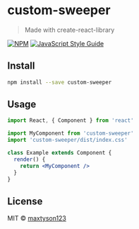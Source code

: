 # custom-sweeper

> Made with create-react-library

[![NPM](https://img.shields.io/npm/v/custom-sweeper.svg)](https://www.npmjs.com/package/custom-sweeper) [![JavaScript Style Guide](https://img.shields.io/badge/code_style-standard-brightgreen.svg)](https://standardjs.com)

## Install

```bash
npm install --save custom-sweeper
```

## Usage

```jsx
import React, { Component } from 'react'

import MyComponent from 'custom-sweeper'
import 'custom-sweeper/dist/index.css'

class Example extends Component {
  render() {
    return <MyComponent />
  }
}
```

## License

MIT © [maxtyson123](https://github.com/maxtyson123)
